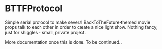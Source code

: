 # BTTFProtocol #

Simple serial protocol to make several BackToTheFuture-themed movie props talk to each other in order to create a nice light show.
Nothing fancy, just for shiggles - small, private project.

More documentation once this is done.
To be continued...